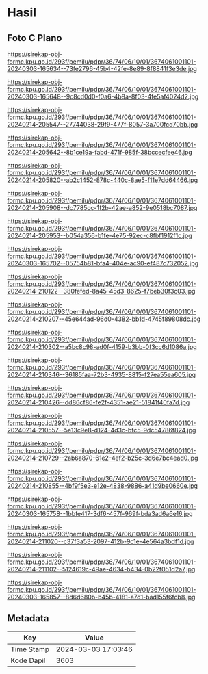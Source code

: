 # Hasil

## Foto C Plano

https://sirekap-obj-formc.kpu.go.id/293f/pemilu/pdpr/36/74/06/10/01/3674061001101-20240303-165634--73fe2796-45b4-42fe-8e89-8f8841f3e3de.jpg

https://sirekap-obj-formc.kpu.go.id/293f/pemilu/pdpr/36/74/06/10/01/3674061001101-20240303-165648--9c8cd0d0-f0a6-4b8a-8f03-4fe5af4024d2.jpg

https://sirekap-obj-formc.kpu.go.id/293f/pemilu/pdpr/36/74/06/10/01/3674061001101-20240214-205547--27744038-29f9-477f-8057-3a700fcd70bb.jpg

https://sirekap-obj-formc.kpu.go.id/293f/pemilu/pdpr/36/74/06/10/01/3674061001101-20240214-205642--8b1ce19a-fabd-471f-985f-38bccecfee46.jpg

https://sirekap-obj-formc.kpu.go.id/293f/pemilu/pdpr/36/74/06/10/01/3674061001101-20240214-205820--ab2c1452-878c-440c-8ae5-f11e7dd64466.jpg

https://sirekap-obj-formc.kpu.go.id/293f/pemilu/pdpr/36/74/06/10/01/3674061001101-20240214-205908--dc7785cc-1f2b-42ae-a852-9e0518bc7087.jpg

https://sirekap-obj-formc.kpu.go.id/293f/pemilu/pdpr/36/74/06/10/01/3674061001101-20240214-205953--b054a356-b1fe-4e75-92ec-c8fbf1912f1c.jpg

https://sirekap-obj-formc.kpu.go.id/293f/pemilu/pdpr/36/74/06/10/01/3674061001101-20240303-165702--05754b81-bfa4-404e-ac90-ef487c732052.jpg

https://sirekap-obj-formc.kpu.go.id/293f/pemilu/pdpr/36/74/06/10/01/3674061001101-20240214-210122--380fefed-8a45-45d3-8625-f7beb30f3c03.jpg

https://sirekap-obj-formc.kpu.go.id/293f/pemilu/pdpr/36/74/06/10/01/3674061001101-20240214-210207--45e644ad-96d0-4382-bb1d-4745f89808dc.jpg

https://sirekap-obj-formc.kpu.go.id/293f/pemilu/pdpr/36/74/06/10/01/3674061001101-20240214-210302--a5bc8c98-ad0f-4159-b3bb-0f3cc6d1086a.jpg

https://sirekap-obj-formc.kpu.go.id/293f/pemilu/pdpr/36/74/06/10/01/3674061001101-20240214-210346--36185faa-72b3-4935-8815-f27ea55ea605.jpg

https://sirekap-obj-formc.kpu.go.id/293f/pemilu/pdpr/36/74/06/10/01/3674061001101-20240214-210426--dd86cf86-fe2f-4351-ae21-51841f40fa7d.jpg

https://sirekap-obj-formc.kpu.go.id/293f/pemilu/pdpr/36/74/06/10/01/3674061001101-20240214-210557--5e13c9e8-d124-4d3c-bfc5-9dc54786f824.jpg

https://sirekap-obj-formc.kpu.go.id/293f/pemilu/pdpr/36/74/06/10/01/3674061001101-20240214-210729--2ab6a870-61e2-4ef2-b25c-3d6e7bc4ead0.jpg

https://sirekap-obj-formc.kpu.go.id/293f/pemilu/pdpr/36/74/06/10/01/3674061001101-20240214-210855--4bf9f5e3-e12e-4838-9886-a41d9be0660e.jpg

https://sirekap-obj-formc.kpu.go.id/293f/pemilu/pdpr/36/74/06/10/01/3674061001101-20240303-165758--1bbfe417-3df6-457f-969f-bda3ad6a6e16.jpg

https://sirekap-obj-formc.kpu.go.id/293f/pemilu/pdpr/36/74/06/10/01/3674061001101-20240214-211020--c37f3a53-2097-412b-9c1e-4e564a3bdf1d.jpg

https://sirekap-obj-formc.kpu.go.id/293f/pemilu/pdpr/36/74/06/10/01/3674061001101-20240214-211102--5124619c-49ae-4634-b434-0b22f051d2a7.jpg

https://sirekap-obj-formc.kpu.go.id/293f/pemilu/pdpr/36/74/06/10/01/3674061001101-20240303-165857--8d6d680b-b45b-4181-a7d1-bad155f6fcb8.jpg


## Metadata

| Key        | Value               |
| ---------- | ------------------- |
| Time Stamp | 2024-03-03 17:03:46 |
| Kode Dapil | 3603                |



